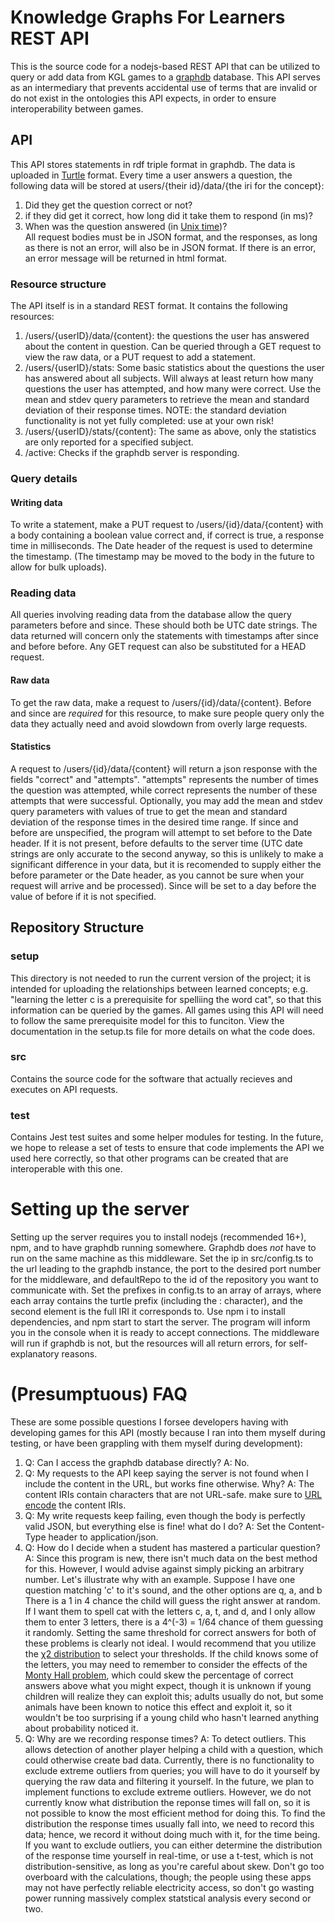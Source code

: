 # Knowledge Graphs For Learners REST API
This is the source code for a nodejs-based REST API that can be utilized to query or add data from KGL games to a [graphdb](https://www.ontotext.com/products/graphdb/) database. This API serves as an intermediary that prevents accidental use of terms that are invalid or do not exist in the ontologies this API expects, in order to ensure interoperability between games. 

## API
This API stores statements in rdf triple format in graphdb. The data is uploaded in [Turtle](https://www.w3.org/TR/turtle/) format. Every time a user answers a question, the following data will be stored at users/{their id}/data/{the iri for the concept}:
1. Did they get the question correct or not?
2. if they did get it correct, how long did it take them to respond (in ms)?
3. When was the question answered (in [Unix time](https://en.wikipedia.org/wiki/Unix_time))?\
All request bodies must be in JSON format, and the responses, as long as there is not an error, will also be in JSON format. If there is an error, an error message will be returned in html format.

### Resource structure
The API itself is in a standard REST format. It contains the following resources:
1. /users/{userID}/data/{content}: the questions the user has answered about the content in question. Can be queried through a GET request to view the raw data, or a PUT request to add a statement.
2. /users/{userID}/stats: Some basic statistics about the questions the user has answered about all subjects. Will always at least return how many questions the user has attempted, and how many were correct. Use the mean and stdev query parameters to retrieve the mean and standard deviation of their response times. NOTE: the standard deviation functionality is not yet fully completed: use at your own risk!
3. /users/{userID}/stats/{content}: The same as above, only the statistics are only reported for a specified subject.
4. /active: Checks if the graphdb server is responding.

### Query details

#### Writing data
To write a statement, make a PUT request to /users/{id}/data/{content} with a body containing a boolean value correct and, if correct is true, a response time in milliseconds. The Date header of the request is used to determine the timestamp. (The timestamp may be moved to the body in the future to allow for bulk uploads).

### Reading data
All queries involving reading data from the database allow the query parameters before and since. These should both be UTC date strings. The data returned will concern only the statements with timestamps after since and before before. Any GET request can also be substituted for a HEAD request.

#### Raw data
To get the raw data, make a request to /users/{id}/data/{content}. Before and since are _required_ for this resource, to make sure people query only the data they actually need and avoid slowdown from overly large requests.

#### Statistics
A request to /users/{id}/data/{content} will return a json response with the fields "correct" and "attempts". "attempts" represents the number of times the question was attempted, while correct represents the number of these attempts that were successful. Optionally, you may add the mean and stdev query parameters with values of true to get the mean and standard deviation of the response times in the desired time range. If since and before are unspecified, the program will attempt to set before to the Date header. If it is not present, before defaults to the server time (UTC date strings are only accurate to the second anyway, so this is unlikely to make a significant difference in your data, but it is recomended to supply either the before parameter or the Date header, as you cannot be sure when your request will arrive and be processed). Since will be set to a day before the value of before if it is not specified.

## Repository Structure

### setup
This directory is not needed to run the current version of the project; it is intended for uploading the relationships between learned concepts; e.g. "learning the letter c is a prerequisite for spelliing the word cat", so that this information can be queried by the games. All games using this API will need to follow the same prerequisite model for this to funciton. View the documentation in the setup.ts file for more details on what the code does.

### src
Contains the source code for the software that actually recieves and executes on API requests.

### test
Contains Jest test suites and some helper modules for testing. In the future, we hope to release a set of tests to ensure that code implements the API we used here correctly, so that other programs can be created that are interoperable with this one.

# Setting up the server
Setting up the server requires you to install nodejs (recommended 16+), npm, and to have graphdb running somewhere. Graphdb does _not_ have to run on the same machine as this middleware. Set the ip in src/config.ts to the url leading to the graphdb instance, the port to the desired port number for the middleware, and defaultRepo to the id of the repository you want to communicate with. Set the prefixes in config.ts to an array of arrays, where each array contains the turtle prefix (including the : character), and the second element is the full IRI it corresponds to. Use npm i to install dependencies, and npm start to start the server. The program will inform you in the console when it is ready to accept connections. The middleware will run if graphdb is not, but the resources will all return errors, for self-explanatory reasons.

# (Presumptuous) FAQ
These are some possible questions I forsee developers having with developing games for this API (mostly because I ran into them myself during testing, or have been grappling with them myself during development):
1. Q: Can I access the graphdb database directly?
A: No.
2. Q: My requests to the API keep saying the server is not found when I include the content in the URL, but works fine otherwise. Why?
A: The content IRIs contain characters that are not URL-safe. make sure to [URL encode](https://en.wikipedia.org/wiki/Percent-encoding) the content IRIs.
3. Q: My write requests keep failing, even though the body is perfectly valid JSON, but everything else is fine! what do I do?
A: Set the Content-Type header to application/json. 
4. Q: How do I decide when a student has mastered a particular question?
A: Since this program is new, there isn't much data on the best method for this. However, I would advise against simply picking an arbitrary number. Let's illustrate why with an example. Suppose I have one question matching 'c' to it's sound, and the other options are q, a, and b There is a 1 in 4 chance the child will guess the right answer at random. If I want them to spell cat with the letters c, a, t, and d, and I only allow them to enter 3 letters, there is a 4^(-3) = 1/64 chance of them guessing it randomly. Setting the same threshold for correct answers for both of these problems is clearly not ideal. I would recommend that you utilize the [χ2 distribution](https://en.wikipedia.org/wiki/Chi-squared_test) to select your thresholds. If the child knows some of the letters, you may need to remember to consider the effects of the [Monty Hall problem](https://en.wikipedia.org/wiki/Monty_Hall_problem), which could skew the percentage of correct answers above what you might expect, though it is unknown if young children will realize they can exploit this; adults usually do not, but some animals have been known to notice this effect and exploit it, so it wouldn't be too surprising if a young child who hasn't learned anything about probability noticed it.
5. Q: Why are we recording response times?
A: To detect outliers. This allows detection of another player helping a child with a question, which could otherwise create bad data. Currently, there is no functionality to exclude extreme outliers from queries; you will have to do it yourself by querying the raw data and filtering it yourself. In the future, we plan to implement functions to exclude extreme outliers. However, we do not currently know what distribution the reponse times will fall on, so it is not possible to know the most efficient method for doing this. To find the distribution the response times usually fall into, we need to record this data; hence, we record it without doing much with it, for the time being. If you want to exclude outliers, you can either determine the distribution of the response time yourself in real-time, or use a t-test, which is not distribution-sensitive, as long as you're careful about skew. Don't go too overboard with the calculations, though; the people using these apps may not have perfectly reliable electricity access, so don't go wasting power running massively complex statstical analysis every second or two.



